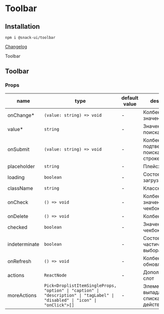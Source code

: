 # Toolbar

## Installation
`npm i @snack-ui/toolbar`

[Changelog](./CHANGELOG.md)

Toolbar

[//]: DOCUMENTATION_SECTION_START
[//]: THIS_SECTION_IS_AUTOGENERATED_PLEASE_DONT_EDIT_IT
## Toolbar
### Props
| name | type | default value | description |
|------|------|---------------|-------------|
| onChange* | `(value: string) => void` | - | Колбек смены значения |
| value* | `string` | - | Значение строки поиска |
| onSubmit | `(value: string) => void` | - | Колбек на подтверждение поиска по строке |
| placeholder | `string` | - | Плейсхолдер |
| loading | `boolean` | - | Состояние загрузки |
| className | `string` | - | Класснейм |
| onCheck | `() => void` | - | Колбек смены значения чекбокса |
| onDelete | `() => void` | - | Колбек удаления |
| checked | `boolean` | - | Значения чекбокса |
| indeterminate | `boolean` | - | Состояние частичного выбора |
| onRefresh | `() => void` | - | Колбек обновления |
| actions | `ReactNode` | - | Дополнительный слот |
| moreActions | `Pick<DroplistItemSingleProps, "option" \| "caption" \| "description" \| "tagLabel" \| "disabled" \| "icon" \| "onClick">[]` | - | Элементы выпадающего списка кнопки с действиями |


[//]: DOCUMENTATION_SECTION_END
